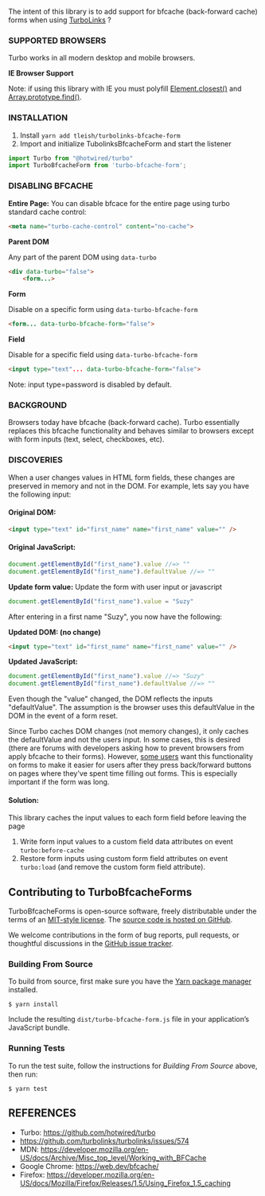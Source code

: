 The intent of this library is to add support for bfcache (back-forward cache) forms when using [TurboLinks](https://github.com/turbo/turbo) ?

### SUPPORTED BROWSERS

Turbo works in all modern desktop and mobile browsers.

**IE Browser Support**

Note: if using this library with IE you must polyfill [Element.closest()](https://developer.mozilla.org/en-US/docs/Web/API/Element/closest) and [Array.prototype.find()](https://developer.mozilla.org/en-US/docs/Web/JavaScript/Reference/Global_Objects/Array/find).


### INSTALLATION

1. Install `yarn add tleish/turbolinks-bfcache-form`
2. Import and initialize TubolinksBfcacheForm and start the listener

```javascript
import Turbo from "@hotwired/turbo"
import TurboBfcacheForm from 'turbo-bfcache-form';
```



### DISABLING BFCACHE

**Entire Page:**
You can disable bfcace for the entire page using turbo standard cache control:

```html
<meta name="turbo-cache-control" content="no-cache">
```
**Parent DOM**

Any part of the parent DOM using `data-turbo`

```html
<div data-turbo="false">
	<form...>
```

**Form**

Disable on a specific form using `data-turbo-bfcache-form`

```html
<form... data-turbo-bfcache-form="false">
```

**Field**

Disable for a specific field using `data-turbo-bfcache-form`
```html
<input type="text"... data-turbo-bfcache-form="false">
```

Note: input type=password is disabled by default.


### BACKGROUND

Browsers today have bfcache (back-forward cache).  Turbo essentially replaces this bfcache functionality and behaves similar to browsers except with form inputs (text, select, checkboxes, etc).

### DISCOVERIES
When a user changes values in HTML form fields, these changes are preserved in memory and not in the DOM.  For example, lets say you have the following input:

#### Original DOM:

```html
<input type="text" id="first_name" name="first_name" value="" />
```

#### Original JavaScript:

```javascript
document.getElementById("first_name").value //=> ""
document.getElementById("first_name").defaultValue //=> ""
```

**Update form value:**
Update the form with user input or javascript

```javascript
document.getElementById("first_name").value = "Suzy"
```

After entering in a first name "Suzy", you now have the following:

**Updated DOM: (no change)**

```html
<input type="text" id="first_name" name="first_name" value="" />
```

**Updated JavaScript:**

```javascript
document.getElementById("first_name").value //=> "Suzy"
document.getElementById("first_name").defaultValue //=> ""
```

Even though the "value" changed, the DOM reflects the inputs "defaultValue".  The assumption is the browser uses this defaultValue in the DOM in the event of a form reset.

Since Turbo caches DOM changes (not memory changes), it only caches the defaultValue and not the users input.  In some cases, this is desired (there are forums with developers asking how to prevent browsers from apply bfcache to their forms).  However, [some users](https://github.com/stimulusjs/stimulus/issues/328) want this functionality on forms to make it easier for users after they press back/forward buttons on pages where they've spent time filling out forms.  This is especially important if the form was long.

#### Solution:

This library caches the input values to each form field before leaving the page

1. Write form input values to a custom field data attributes on event `turbo:before-cache`
2. Restore form inputs using custom form field attributes on event `turbo:load` (and remove the custom form field attribute).

## Contributing to TurboBfcacheForms

TurboBfcacheForms is open-source software, freely distributable under the terms of an [MIT-style license](https://github.com/tleish/turbo-bfcache-form/blob/master/LICENSE). The [source code is hosted on GitHub](https://github.com/tleish/turbo-bfcache-form). 

We welcome contributions in the form of bug reports, pull requests, or thoughtful discussions in the [GitHub issue tracker](https://github.com/tleish/turbo-bfcache-form/issues).

### Building From Source

To build from source, first make sure you have the [Yarn package manager](https://yarnpkg.com/) installed.

```
$ yarn install
```

Include the resulting `dist/turbo-bfcache-form.js` file in your application’s JavaScript bundle.

### Running Tests

To run the test suite, follow the instructions for *Building From Source* above, then run:

```
$ yarn test
```



## REFERENCES

- Turbo: https://github.com/hotwired/turbo
- https://github.com/turbolinks/turbolinks/issues/574
- MDN: https://developer.mozilla.org/en-US/docs/Archive/Misc_top_level/Working_with_BFCache
- Google Chrome: https://web.dev/bfcache/
- Firefox: https://developer.mozilla.org/en-US/docs/Mozilla/Firefox/Releases/1.5/Using_Firefox_1.5_caching
